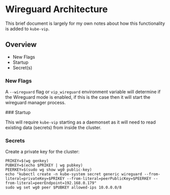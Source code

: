 # Wireguard Architecture

This brief document is largely for my own notes about how this functionality is added to `kube-vip`.

## Overview

- New Flags
- Startup
- Secret(s)

### New Flags

A `--wireguard` flag or `vip_wireguard` environment variable will determine if the Wireguard mode is enabled, if this is the case then it will start the wireguard manager process.

### Startup

This will require `kube-vip` starting as a daemonset as it will need to read existing data (secrets) from inside the cluster.

### Secrets 

Create a private key for the cluster:

```
PRIKEY=$(wg genkey)
PUBKEY=$(echo $PRIKEY | wg pubkey)
PEERKEY=$(sudo wg show wg0 public-key)
echo "kubectl create -n kube-system secret generic wireguard --from-literal=privateKey=$PRIKEY --from-literal=peerPublicKey=$PEERKEY --from-literal=peerEndpoint=192.168.0.179"
sudo wg set wg0 peer $PUBKEY allowed-ips 10.0.0.0/8
```
